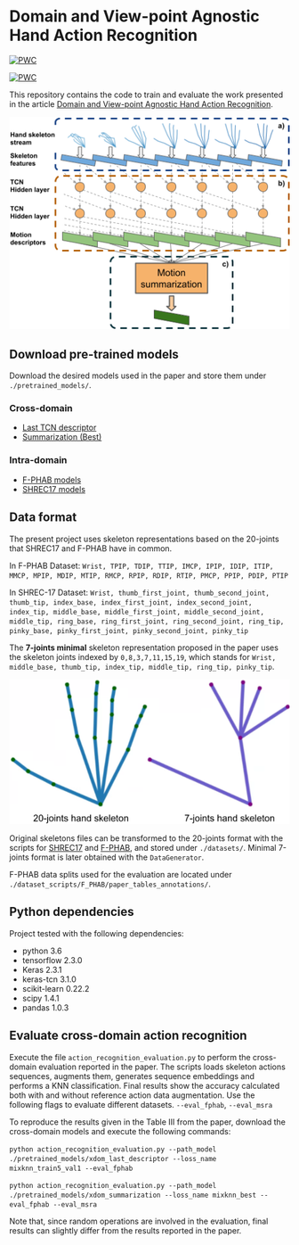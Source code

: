 # Domain and View-point Agnostic Hand Action Recognition

[![PWC](https://img.shields.io/endpoint.svg?url=https://paperswithcode.com/badge/domain-and-view-point-agnostic-hand-action/skeleton-based-action-recognition-on-first)](https://paperswithcode.com/sota/skeleton-based-action-recognition-on-first?p=domain-and-view-point-agnostic-hand-action)

[![PWC](https://img.shields.io/endpoint.svg?url=https://paperswithcode.com/badge/domain-and-view-point-agnostic-hand-action/skeleton-based-action-recognition-on-shrec)](https://paperswithcode.com/sota/skeleton-based-action-recognition-on-shrec?p=domain-and-view-point-agnostic-hand-action)


This repository contains the code to train and evaluate the work presented in the article [Domain and View-point Agnostic Hand Action Recognition](https://arxiv.org/abs/2103.02303).

![Motion representation model](https://github.com/AlbertoSabater/Domain-and-View-point-Agnostic-Hand-Action-Recognition/blob/main/TCN_pipeline.png)


## Download pre-trained models

Download the desired models used in the paper and store them under `./pretrained_models/`.

### Cross-domain
* [Last TCN descriptor](https://drive.google.com/file/d/1G8etWqt--gKG7P9NwEYIkSEw56JCdlBB/view?usp=sharing)
* [Summarization (Best)](https://drive.google.com/file/d/14SAHXg6TWNSc8pWjhuEDN2sQadbXTi_q/view?usp=sharing)

### Intra-domain
* [F-PHAB models](https://drive.google.com/file/d/1yF6fAxgabas3juLb6TDBSbAek2YhbYZ8/view?usp=sharing)
* [SHREC17 models](https://drive.google.com/file/d/19dliuo0MJv0seOcOVd-2L2kQHvsASo3q/view?usp=sharing)


## Data format

The present project uses skeleton representations based on the 20-joints that SHREC17 and F-PHAB have in common.

In F-PHAB Dataset: `Wrist, TPIP, TDIP, TTIP, IMCP, IPIP, IDIP, ITIP, MMCP, MPIP, MDIP, MTIP, RMCP, RPIP, RDIP, RTIP, PMCP, PPIP, PDIP, PTIP`

In SHREC-17 Dataset: `Wrist, thumb_first_joint, thumb_second_joint, thumb_tip, index_base, index_first_joint, index_second_joint, index_tip, middle_base, middle_first_joint, middle_second_joint, middle_tip, ring_base, ring_first_joint, ring_second_joint, ring_tip, pinky_base, pinky_first_joint, pinky_second_joint, pinky_tip`

The **7-joints minimal** skeleton representation proposed in the paper uses the skeleton joints indexed by `0,8,3,7,11,15,19`, which stands for `Wrist, middle_base, thumb_tip, index_tip, middle_tip, ring_tip, pinky_tip`.

![Skeleton representations](https://github.com/AlbertoSabater/Domain-and-View-point-Agnostic-Hand-Action-Recognition/blob/main/minimal_hand_v2.png)

Original skeletons files can be transformed to the 20-joints format with the scripts for [SHREC17](https://github.com/AlbertoSabater/Domain-View-point-Agnostic-Hand-Action-Recognition/blob/main/dataset_scripts/common_pose/shrec17_to_common_pose.py) and [F-PHAB](https://github.com/AlbertoSabater/Domain-View-point-Agnostic-Hand-Action-Recognition/blob/main/dataset_scripts/common_pose/f-phab_to_common_pose.py), and stored under `./datasets/`. Minimal 7-joints format is later obtained with the `DataGenerator`.

F-PHAB data splits used for the evaluation are located under `./dataset_scripts/F_PHAB/paper_tables_annotations/`.


## Python dependencies

Project tested with the following dependencies:

 * python 3.6
 * tensorflow 2.3.0
 * Keras 2.3.1
 * keras-tcn 3.1.0
 * scikit-learn 0.22.2
 * scipy 1.4.1
 * pandas 1.0.3


## Evaluate cross-domain action recognition

Execute the file `action_recognition_evaluation.py` to perform the cross-domain evaluation reported in the paper. The scripts loads skeleton actions sequences, augments them, generates sequence embeddings and performs a KNN classification. Final results show the accuracy calculated both with and without reference action data augmentation. Use the following flags to evaluate different datasets. `--eval_fphab`, `--eval_msra`

To reproduce the results given in the Table III from the paper, download the cross-domain models and execute the following commands:

`python action_recognition_evaluation.py --path_model ./pretrained_models/xdom_last_descriptor --loss_name mixknn_train5_val1 --eval_fphab`

`python action_recognition_evaluation.py --path_model ./pretrained_models/xdom_summarization --loss_name mixknn_best --eval_fphab --eval_msra`

Note that, since random operations are involved in the evaluation, final results can slightly differ from the results reported in the paper.
